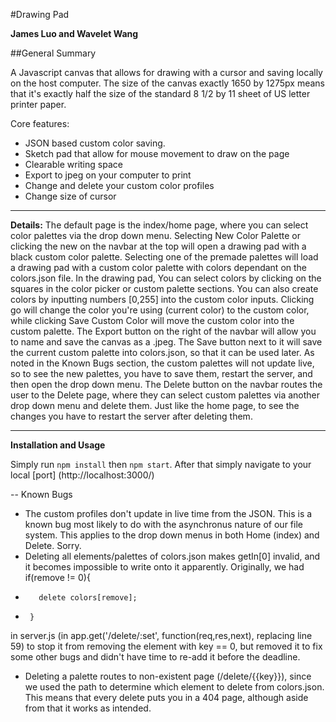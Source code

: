 #Drawing Pad

**James Luo and Wavelet Wang**

##General Summary

A Javascript canvas that allows for drawing with a cursor and saving locally on the host computer. The size of the canvas exactly 1650 by 1275px means that it's exactly half the size of the standard 8 1/2 by 11 sheet of US letter printer paper.

Core features:

 * JSON based custom color saving.
 * Sketch pad that allow for mouse movement to draw on the page
 * Clearable writing space
 * Export to jpeg on your computer to print
 * Change and delete your custom color profiles
 * Change size of cursor

---
**Details:**
The default page is the index/home page, where you can select color palettes via the drop down menu. Selecting New Color Palette or clicking the new on the navbar at the top will open a drawing pad with a black custom color palette. Selecting one of the premade palettes will load a drawing pad with a custom color palette with colors dependant on the colors.json file. In the drawing pad, You can select colors by clicking on the squares in the color picker or custom palette sections. You can also create colors by inputting numbers [0,255] into the custom color inputs. Clicking go will change the color you're using (current color) to the custom color, while clicking Save Custom Color will move the custom color into the custom palette. The Export button on the right of the navbar will allow you to name and save the canvas as a .jpeg. The Save button next to it will save the current custom palette into colors.json, so that it can be used later. As noted in the Known Bugs section, the custom palettes will not update live, so to see the new palettes, you have to save them, restart the server, and then open the drop down menu. The Delete button on the navbar routes the user to the Delete page, where they can select custom palettes via another drop down menu and delete them. Just like the home page, to see the changes you have to restart the server after deleting them. 

---
**Installation and Usage**

Simply run `npm install` then `npm start`. After that simply navigate to your local [port] (http://localhost:3000/)

--
Known Bugs

  *  The custom profiles don't update in live time from the JSON. This is a known bug most likely to do with the asynchronus nature of our file system. This applies to the drop down menus in both Home (index) and Delete. Sorry.
  *  Deleting all elements/palettes of colors.json makes getIn[0] invalid, and it becomes impossible to write onto it apparently. Originally, we had 
       if(remove != 0){
+        delete colors[remove];
+      }
in server.js (in  app.get('/delete/:set', function(req,res,next), replacing line 59) to stop it from removing the element with key == 0, but removed it to fix some other bugs and didn't have time to re-add it before the deadline.  
 *   Deleting a palette routes to non-existent page (/delete/{{key}}), since we used the path to determine which element to delete from colors.json. This means that every delete puts you in a 404 page, although aside from that it works as intended. 
